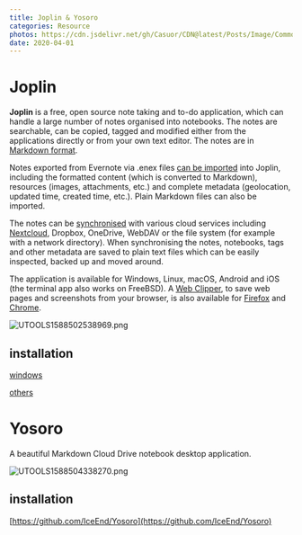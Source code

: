 ```yaml
---
title: Joplin & Yosoro
categories: Resource
photos: https://cdn.jsdelivr.net/gh/Casuor/CDN@latest/Posts/Image/Common/kawayi0.jpg
date: 2020-04-01
---
```


# Joplin

**Joplin** is a free, open source note taking and to-do application, which can handle a large number of notes organised into notebooks. The notes are searchable, can be copied, tagged and modified either from the applications directly or from your own text editor. The notes are in [Markdown format](https://github.com/laurent22/joplin#markdown).

Notes exported from Evernote via .enex files [can be imported](https://github.com/laurent22/joplin#importing) into Joplin, including the formatted content (which is converted to Markdown), resources (images, attachments, etc.) and complete metadata (geolocation, updated time, created time, etc.). Plain Markdown files can also be imported.

The notes can be [synchronised](https://github.com/laurent22/joplin#synchronisation) with various cloud services including [Nextcloud](https://nextcloud.com/), Dropbox, OneDrive, WebDAV or the file system (for example with a network directory). When synchronising the notes, notebooks, tags and other metadata are saved to plain text files which can be easily inspected, backed up and moved around.

The application is available for Windows, Linux, macOS, Android and iOS (the terminal app also works on FreeBSD). A [Web Clipper](https://github.com/laurent22/joplin/blob/master/readme/clipper.md), to save web pages and screenshots from your browser, is also available for [Firefox](https://addons.mozilla.org/firefox/addon/joplin-web-clipper/) and [Chrome](https://chrome.google.com/webstore/detail/joplin-web-clipper/alofnhikmmkdbbbgpnglcpdollgjjfek?hl=en-GB).

![UTOOLS1588502538969.png](http://yanxuan.nosdn.127.net/9033f4650ebf8453dd697cf6e9b07306.png)

## installation

[windows](https://github.com/laurent22/joplin/releases/download/v1.0.201/Joplin-Setup-1.0.201.exe)

[others](https://github.com/laurent22/joplin)

# Yosoro

A beautiful Markdown Cloud Drive notebook desktop application.

![UTOOLS1588504338270.png](https://user-gold-cdn.xitu.io/2020/5/3/171da3ccd99294cf?w=2928&h=1746&f=png&s=1033105)

## installation

[https://github.com/IceEnd/Yosoro](https://github.com/IceEnd/Yosoro)


